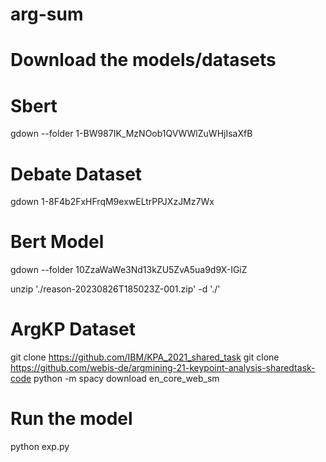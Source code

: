 # arg-sum



# Download the models/datasets
# Sbert
gdown --folder 1-BW987IK_MzNOob1QVWWlZuWHjIsaXfB
# Debate Dataset
gdown 1-8F4b2FxHFrqM9exwELtrPPJXzJMz7Wx
# Bert Model
gdown --folder 10ZzaWaWe3Nd13kZU5ZvA5ua9d9X-IGiZ

unzip './reason-20230826T185023Z-001.zip' -d './'
# ArgKP Dataset
git clone https://github.com/IBM/KPA_2021_shared_task
git clone https://github.com/webis-de/argmining-21-keypoint-analysis-sharedtask-code
python -m spacy download en_core_web_sm

# Run the model
python exp.py